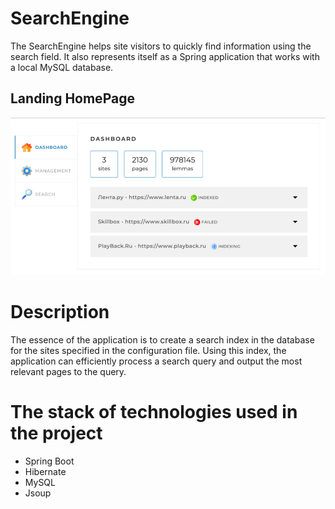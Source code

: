 # SearchEngine
  The SearchEngine helps site visitors to quickly find information using the search field. 
  It also represents itself as a Spring application that works with a local MySQL database.

## Landing HomePage
![Screenshot](https://github.com/pavelz17/search_engine/blob/master/Screenshot%202024-02-27%20153120.png)


# Description
The essence of the application is to create a search index in the database for the sites specified in the configuration file.
Using this index, the application can efficiently process a search query and output the most relevant pages to the query.

# The stack of technologies used in the project
  - Spring Boot
  - Hibernate
  - MySQL
  - Jsoup
